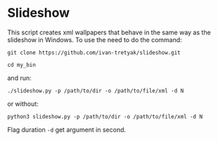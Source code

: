 # Slideshow

This script creates xml wallpapers that behave in the same way as the slideshow in Windows.
To use the need to do the command:

```git clone https://github.com/ivan-tretyak/slideshow.git ```

```cd my_bin```

and run:

```./slideshow.py -p /path/to/dir -o /path/to/file/xml -d N```

or without:

```python3 slideshow.py -p /path/to/dir -o /path/to/file/xml -d N```

Flag duration `-d` get argument in second.
